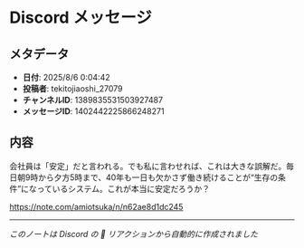 # Discord メッセージ

## メタデータ
- **日付**: 2025/8/6 0:04:42
- **投稿者**: tekitojiaoshi_27079
- **チャンネルID**: 1389835531503927487
- **メッセージID**: 1402442225866248271

## 内容

会社員は「安定」だと言われる。でも私に言わせれば、これは大きな誤解だ。毎日朝9時から夕方5時まで、40年も一日も欠かさず働き続けることが“生存の条件”になっているシステム。これが本当に安定だろうか？

https://note.com/amiotsuka/n/n62ae8d1dc245

---
*このノートは Discord の 📝 リアクションから自動的に作成されました*
